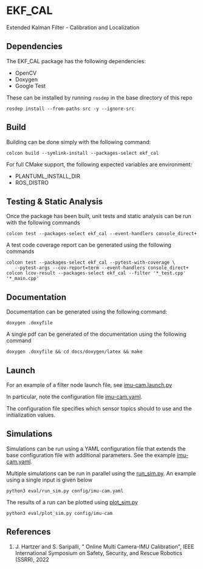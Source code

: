 # EKF_CAL

Extended Kalman Filter - Calibration and Localization

## Dependencies
The EKF_CAL package has the following dependencies:
- OpenCV
- Doxygen
- Google Test

These can be installed by running `rosdep` in the base directory of this repo
```
rosdep install --from-paths src -y --ignore-src
```

## Build
Building can be done simply with the following command:

```
colcon build --symlink-install --packages-select ekf_cal
```

For full CMake support, the following expected variables are environment:
- PLANTUML_INSTALL_DIR
- ROS_DISTRO

## Testing & Static Analysis
Once the package has been built, unit tests and static analysis can be run with the following commands
```
colcon test --packages-select ekf_cal --event-handlers console_direct+
```

A test code coverage report can be generated using the following commands
``` 
colcon test --packages-select ekf_cal --pytest-with-coverage \ 
   --pytest-args --cov-report=term --event-handlers console_direct+
colcon lcov-result --packages-select ekf_cal --filter '*_test.cpp' '*_main.cpp'
```

## Documentation
Documentation can be generated using the following command:
```
doxygen .doxyfile
```

A single pdf can be generated of the documentation using the following command
```
doxygen .doxyfile && cd docs/doxygen/latex && make
```

## Launch
For an example of a filter node launch file, see [imu-cam.launch.py](launch/imu-cam.launch.py)

In particular, note the configuration file [imu-cam.yaml](config/imu-cam.yaml).

The configuration file specifies which sensor topics should to use and the initialization values.

## Simulations
Simulations can be run using a YAML configuration file that extends the base configuration file
with additional parameters. See the example [imu-cam.yaml](config/imu-cam.yaml).

Multiple simulations can be run in parallel using the [run_sim.py](eval/run_sim.py). An example
using a single input is given below

```
python3 eval/run_sim.py config/imu-cam.yaml
```

The results of a run can be plotted using [plot_sim.py](eval/plot_sim.py)
```
python3 eval/plot_sim.py config/imu-cam
```

## References
1. J. Hartzer and S. Saripalli, "
   Online Multi Camera-IMU Calibration", 
   IEEE International Symposium on Safety, Security, and Rescue Robotics (SSRR), 2022
